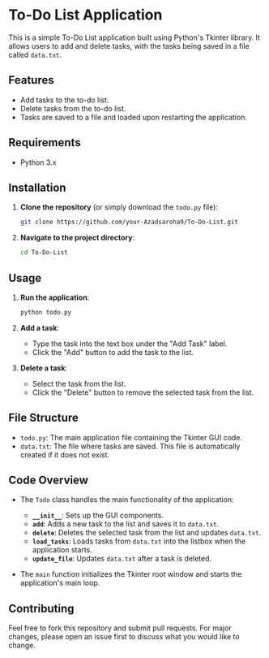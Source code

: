 # To-Do List Application

This is a simple To-Do List application built using Python's Tkinter library. It allows users to add and delete tasks, with the tasks being saved in a file called `data.txt`.

## Features

- Add tasks to the to-do list.
- Delete tasks from the to-do list.
- Tasks are saved to a file and loaded upon restarting the application.

## Requirements

- Python 3.x

## Installation

1. **Clone the repository** (or simply download the `todo.py` file):
    ```sh
    git clone https://github.com/your-Azadsaroha9/To-Do-List.git
    ```

2. **Navigate to the project directory**:
    ```sh
    cd To-Do-List
    ```

## Usage

1. **Run the application**:
    ```sh
    python todo.py
    ```

2. **Add a task**:
    - Type the task into the text box under the "Add Task" label.
    - Click the "Add" button to add the task to the list.

3. **Delete a task**:
    - Select the task from the list.
    - Click the "Delete" button to remove the selected task from the list.

## File Structure

- `todo.py`: The main application file containing the Tkinter GUI code.
- `data.txt`: The file where tasks are saved. This file is automatically created if it does not exist.

## Code Overview

- The `Todo` class handles the main functionality of the application:
  - **`__init__`**: Sets up the GUI components.
  - **`add`**: Adds a new task to the list and saves it to `data.txt`.
  - **`delete`**: Deletes the selected task from the list and updates `data.txt`.
  - **`load_tasks`**: Loads tasks from `data.txt` into the listbox when the application starts.
  - **`update_file`**: Updates `data.txt` after a task is deleted.

- The `main` function initializes the Tkinter root window and starts the application's main loop.

## Contributing

Feel free to fork this repository and submit pull requests. For major changes, please open an issue first to discuss what you would like to change.


